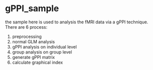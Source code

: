 # gPPI_sample

the sample here is used to analysis the fMRI data via a gPPI technique.
There are 6 process:
1) preprocessing
2) normal GLM analysis
3) gPPI analysis on individual level
4) group analysis on group level
5) generate gPPI matrix
6) calculate graphical index
